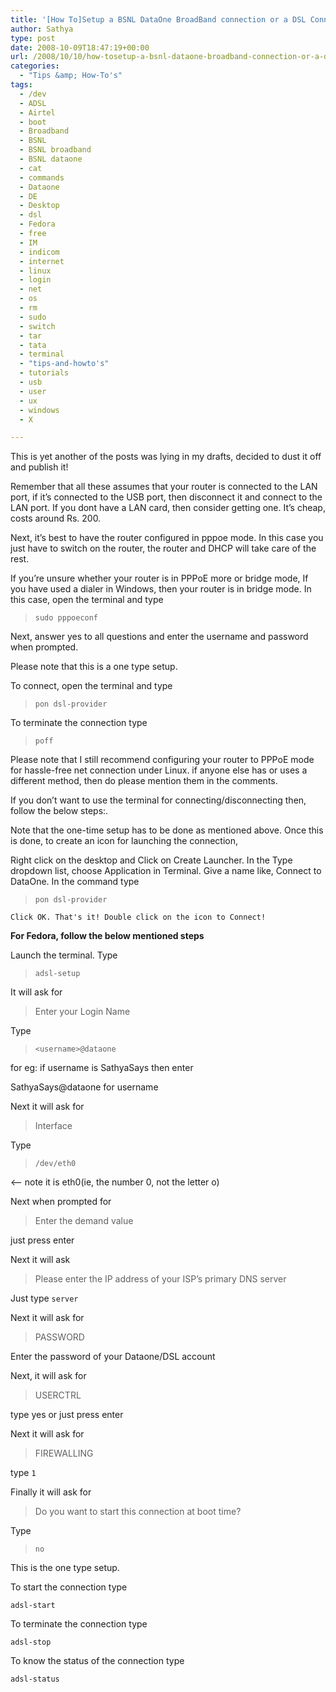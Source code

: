 ```yaml
---
title: '[How To]Setup a BSNL DataOne BroadBand connection or a DSL Connection in Linux'
author: Sathya
type: post
date: 2008-10-09T18:47:19+00:00
url: /2008/10/10/how-tosetup-a-bsnl-dataone-broadband-connection-or-a-dsl-connection-in-linux/
categories:
  - "Tips &amp; How-To's"
tags:
  - /dev
  - ADSL
  - Airtel
  - boot
  - Broadband
  - BSNL
  - BSNL broadband
  - BSNL dataone
  - cat
  - commands
  - Dataone
  - DE
  - Desktop
  - dsl
  - Fedora
  - free
  - IM
  - indicom
  - internet
  - linux
  - login
  - net
  - os
  - rm
  - sudo
  - switch
  - tar
  - tata
  - terminal
  - "tips-and-howto's"
  - tutorials
  - usb
  - user
  - ux
  - windows
  - X

---
```

This is yet another of the posts was lying in my drafts, decided to dust it off and publish it!

Remember that all these assumes that your router is connected to the LAN port, if it&#8217;s connected to the USB port, then disconnect it and connect to the LAN port. If you dont have a LAN card, then consider getting one. It&#8217;s cheap, costs around Rs. 200. 

Next, it&#8217;s best to have the router configured in pppoe mode. In this case you just have to switch on the router, the router and DHCP will take care of the rest. 

If you&#8217;re unsure whether your router is in PPPoE more or bridge mode, If you have used a dialer in Windows, then your router is in bridge mode. In this case, open the terminal and type 

> `sudo pppoeconf`

Next, answer yes to all questions and enter the username and password when prompted. 
  
Please note that this is a one type setup. 

To connect, open the terminal and type 

> `pon dsl-provider`

To terminate the connection type 

> `poff`

Please note that I still recommend configuring your router to PPPoE mode for hassle-free net connection under Linux. if anyone else has or uses a different method, then do please mention them in the comments.

If you don&#8217;t want to use the terminal for connecting/disconnecting then, follow the below steps:.
  
Note that the one-time setup has to be done as mentioned above. Once this is done, to create an icon for launching the connection, 
  
Right click on the desktop and Click on Create Launcher. In the Type dropdown list, choose Application in Terminal. Give a name like, Connect to DataOne. In the command type 

> `pon dsl-provider`

`Click OK. That's it! Double click on the icon to Connect!`

**For Fedora, follow the below mentioned steps**

Launch the terminal. Type 

> `adsl-setup`

It will ask for

> Enter your Login Name

Type

> `<username>@dataone`

for eg: if username is SathyaSays then enter 
  
SathyaSays@dataone for username 
  
Next it will ask for

> Interface

Type

> `/dev/eth0`

<&#8211; note it is eth0(ie, the number 0, not the letter o) 

Next when prompted for 

> Enter the demand value

just press enter 

Next it will ask 

> Please enter the IP address of your ISP&#8217;s primary DNS server

Just type `server`
  
Next it will ask for

> PASSWORD

Enter the password of your Dataone/DSL account

Next, it will ask for

> USERCTRL

type yes or just press enter 
  
Next it will ask for

> FIREWALLING

type `1`
  
Finally it will ask for 

> Do you want to start this connection at boot time?

Type

> `no`

This is the one type setup. 
  
To start the connection type 
  
`adsl-start`

To terminate the connection type 
  
`adsl-stop`
  
To know the status of the connection type 
  
`adsl-status`